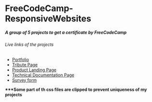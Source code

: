# FreeCodeCamp-ResponsiveWebsites

<h5>A group of 5 projects to get a certificate by FreeCodeCamp</h5>

<h6>Live links of the projects</h6>
<ul>
  <li><a href="https://app.netlify.com/sites/portfolio-codecamp/" target="_blank">Portfolio</a></li>
  <li><a href="https://technical-documentationjavascript.netlify.app/" target="_blank">Tribute Page</a></li>
  <li><a href="https://slow-mo-danceacademy.netlify.app/" target=_blank">Product Landing Page</a></li>
  <li><a href="https://technical-documentationjavascript.netlify.app/" target="_blank">Technical Documentation Page</a></li>
  <li><a href="https://survery-formm.netlify.app/" target=_blank>Survey form</a></li>
</ul>

<p><strong>***Some part of th css files are clipped to prevent uniqueness of my projects</strong></p>

